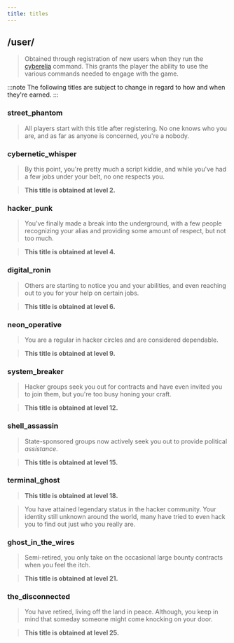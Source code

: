 ```yaml
---
title: titles
---
```


## /user/

> Obtained through registration of new users when they run the [cyberelia](/commands/cyberelia) command. This grants the player the ability to use the various commands needed to engage with the game.

:::note
The following titles are subject to change in regard to how and when they're earned.
:::

### street_phantom

> All players start with this title after registering. No one knows who you are, and as far as anyone is concerned, you're a nobody.

### cybernetic_whisper

> By this point, you're pretty much a script kiddie, and while you've had a few jobs under your belt, no one respects you.

> **This title is obtained at level 2.**

### hacker_punk

> You've finally made a break into the underground, with a few people recognizing your alias and providing some amount of respect, but not too much.

> **This title is obtained at level 4.**

### digital_ronin

> Others are starting to notice you and your abilities, and even reaching out to you for your help on certain jobs.

> **This title is obtained at level 6.**

### neon_operative

> You are a regular in hacker circles and are considered dependable.

> **This title is obtained at level 9.**

### system_breaker

> Hacker groups seek you out for contracts and have even invited you to join them, but you're too busy honing your craft.

> **This title is obtained at level 12.**

### shell_assassin

> State-sponsored groups now actively seek you out to provide political _assistance_.

> **This title is obtained at level 15.**

### terminal_ghost

> **This title is obtained at level 18.**

> You have attained legendary status in the hacker community. Your identity still unknown around the world, many have tried to even hack you to find out just who you really are.

### ghost_in_the_wires

> Semi-retired, you only take on the occasional large bounty contracts when you feel the itch.

> **This title is obtained at level 21.**

### the_disconnected

> You have retired, living off the land in peace. Although, you keep in mind that someday someone might come knocking on your door.

> **This title is obtained at level 25.**
